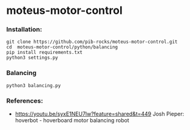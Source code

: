 # moteus-motor-control

### Installation:
```
git clone https://github.com/pib-rocks/moteus-motor-control.git
cd  moteus-motor-control/python/balancing
pip install requirements.txt
python3 settings.py
```
### Balancing
```
python3 balancing.py
```

### References:

* https://youtu.be/syxE1NEU7lw?feature=shared&t=449	Josh Pieper: hoverbot - hoverboard motor balancing robot

